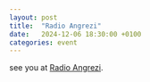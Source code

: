 ```yaml
---
layout: post
title:  "Radio Angrezi"
date:   2024-12-06 18:30:00 +0100
categories: event
---
```


see you at [Radio Angrezi](http://radioangrezi.de).
